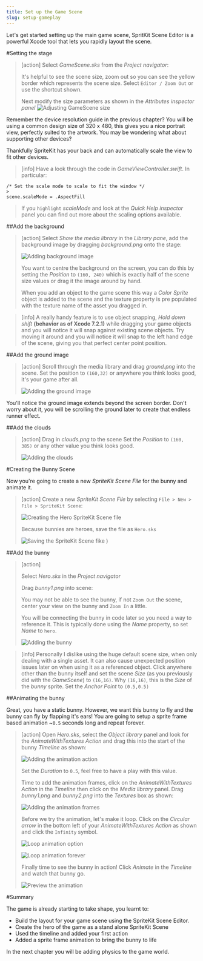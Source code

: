 ```yaml
---
title: Set up the Game Scene
slug: setup-gameplay
---
```


Let's get started setting up the main game scene, SpritKit Scene Editor is a powerful Xcode tool that lets you rapidly layout the scene.

#Setting the stage

> [action]
> Select *GameScene.sks* from the *Project navigator*:
>
> It's helpful to see the scene size, zoom out so you can see the yellow border which represents the scene size. Select `Editor / Zoom Out` or use the shortcut shown.
>
> Next modify the size parameters as shown in the *Attributes inspector panel*
> ![Adjusting GameScene size](../Tutorial-Images/xcode_gamescene_size.png)

Remember the device resolution guide in the previous chapter? You will be using a common design size of 320 x 480, this gives you a nice portrait view, perfectly suited to the artwork.  You may be wondering what about supporting other devices?

Thankfully SpriteKit has your back and can automatically scale the view to fit other devices.

> [info]
> Have a look through the code in *GameViewController.swift*.  In particular:
>
```
/* Set the scale mode to scale to fit the window */
>
scene.scaleMode = .AspectFill
```
>
> If you `highlight` *scaleMode* and look at the *Quick Help inspector* panel you can find out more about the scaling options available.
>

##Add the background

> [action]
> Select *Show the media library* in the *Library pane*, add the background image by dragging *background.png* onto the stage:
>
> ![Adding background image](../Tutorial-Images/xcode_gamescene_add_background.png)
>
> You want to centre the background on the screen, you can do this by setting the *Position* to `(160, 240)` which is exactly half of the scene size values or drag it the image around by hand.
>
> When you add an object to the game scene this way a *Color Sprite* object is added to the scene and the texture property is pre populated with the texture name of the asset you dragged in.

<!--  -->

> [info]
> A really handy feature is to use object snapping, *Hold down shift* **(behavior as of Xcode 7.2.1)** while dragging your game objects and you will notice it will snap against existing scene objects.  Try moving it around and you will notice it will snap to the left hand edge of the scene, giving you that perfect center point position.
>

##Add the ground image

> [action]
> Scroll through the media library and drag *ground.png* into the scene.
> Set the position to `(160,32)` or anywhere you think looks good, it's your game after all.
>
> ![Adding the ground image](../Tutorial-Images/xcode_gamescene_add_ground.png)
>

You'll notice the ground image extends beyond the screen border. Don't worry about it, you will be scrolling the ground later to create that endless runner effect.

##Add the clouds

> [action]
> Drag in *clouds.png* to the scene
> Set the *Position* to `(160, 385)` or any other value you think looks good.
>
> ![Adding the clouds](../Tutorial-Images/xcode_gamescene_add_clouds.png)
>

#Creating the Bunny Scene

Now you're going to create a new *SpriteKit Scene File* for the bunny and animate it.

> [action]
> Create a new *SpriteKit Scene File* by selecting `File > New > File > SpriteKit Scene`:
>
> ![Creating the Hero SpriteKit Scene file](../Tutorial-Images/xcode_add_sks.png)
>
> Because bunnies are heroes, save the file as `Hero.sks`
>
> ![Saving the SpriteKit Scene fike](../Tutorial-Images/xcode_add_sks_hero.png)
>)

##Add the bunny

> [action]
>
> Select *Hero.sks* in the *Project navigator*
>
> Drag *bunny1.png* into scene:
>
> You may not be able to see the bunny, if not `Zoom Out` the scene, center your view on the bunny and `Zoom In` a little.
>
> You will be connecting the bunny in code later so you need a way to reference it.  This is typically done using the *Name* property, so set *Name* to `hero`.
>
> ![Adding the bunny](../Tutorial-Images/xcode_add_bunny_hero_scene.png)
>

<!--  -->

> [info]
> Personally I dislike using the huge default scene size, when only dealing with a single asset. It can also cause unexpected position issues later on when using it as a referenced object.
> Click anywhere other than the bunny itself and set the scene *Size* (as you previously did with the *GameScene*) to `(16,16)`.  Why `(16,16)`, this is the *Size* of the *bunny* sprite.
> Set the *Anchor Point* to `(0.5,0.5)`

##Animating the bunny

Great, you have a static bunny.  However, we want this bunny to fly and the bunny can fly by flapping it's ears!
You are going to setup a sprite frame based animation ~`0.5` seconds long and repeat forever.

> [action]
> Open *Hero.sks*, select the *Object library* panel and look for the *AnimateWithTextures Action* and drag this
> into the start of the bunny *Timeline* as shown:
>
> ![Adding the animation action](../Tutorial-Images/xcode_hero_add_action.png)
>
> Set the *Duration* to `0.5`, feel free to have a play with this value.
>
> Time to add the animation frames, click on the *AnimateWithTextures Action* in the *Timeline* then click on the *Media library* panel.
> Drag *bunny1.png* and *bunny2.png* into the *Textures* box as shown:
>
> ![Adding the animation frames](../Tutorial-Images/xcode_hero_add_action_frames.png)
>
> Before we try the animation, let's make it loop.  Click on the *Circular arrow* in the bottom left of your *AnimateWithTextures Action* as shown and click the `Infinity` symbol.
>
> ![Loop animation option](../Tutorial-Images/xcode_hero_action_loop.png)
>
> ![Loop animation forever](../Tutorial-Images/xcode_hero_animation_action_loop.png)
>
> Finally time to see the bunny in action! Click *Animate* in the *Timeline* and watch that bunny go.
>
> ![Preview the animation](../Tutorial-Images/xcode_timeline_animate.png)
>

#Summary

The game is already starting to take shape, you learnt to:

- Build the layout for your game scene using the SpriteKit Scene Editor.
- Create the hero of the game as a stand alone SpriteKit Scene
- Used the timeline and added your first action
- Added a sprite frame animation to bring the bunny to life

In the next chapter you will be adding physics to the game world.
